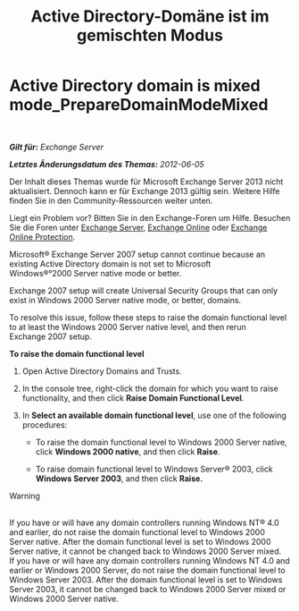 ﻿---
title: 'Active Directory-Domäne ist im gemischten Modus'
TOCTitle: Active Directory domain is mixed mode_PrepareDomainModeMixed
ms:assetid: 97c9f480-7a2b-482e-8f51-f7b965fe1556
ms:mtpsurl: https://technet.microsoft.com/de-de/library/ms.exch.setupreadiness.preparedomainmodemixed(v=EXCHG.150)
ms:contentKeyID: 50476278
ms.date: 04/24/2018
mtps_version: v=EXCHG.150
ms.translationtype: HT
---

# Active Directory domain is mixed mode\_PrepareDomainModeMixed

 

_**Gilt für:** Exchange Server_

_**Letztes Änderungsdatum des Themas:** 2012-06-05_

Der Inhalt dieses Themas wurde für Microsoft Exchange Server 2013 nicht aktualisiert. Dennoch kann er für Exchange 2013 gültig sein. Weitere Hilfe finden Sie in den Community-Ressourcen weiter unten.

Liegt ein Problem vor? Bitten Sie in den Exchange-Foren um Hilfe. Besuchen Sie die Foren unter [Exchange Server](https://go.microsoft.com/fwlink/p/?linkid=60612), [Exchange Online](https://go.microsoft.com/fwlink/p/?linkid=267542) oder [Exchange Online Protection](https://go.microsoft.com/fwlink/p/?linkid=285351).

Microsoft® Exchange Server 2007 setup cannot continue because an existing Active Directory domain is not set to Microsoft Windows®°2000 Server native mode or better.

Exchange 2007 setup will create Universal Security Groups that can only exist in Windows 2000 Server native mode, or better, domains.

To resolve this issue, follow these steps to raise the domain functional level to at least the Windows 2000 Server native level, and then rerun Exchange 2007 setup.

**To raise the domain functional level**

1.  Open Active Directory Domains and Trusts.

2.  In the console tree, right-click the domain for which you want to raise functionality, and then click **Raise Domain Functional Level**.

3.  In **Select an available domain functional level**, use one of the following procedures:
    
      - To raise the domain functional level to Windows 2000 Server native, click **Windows 2000 native**, and then click **Raise**.
    
      - To raise domain functional level to Windows Server® 2003, click **Windows Server 2003**, and then click **Raise.**


> [!WARNING]
> <BR>If you have or will have any domain controllers running Windows NT®&nbsp;4.0 and earlier, do not raise the domain functional level to Windows&nbsp;2000 Server native. After the domain functional level is set to Windows&nbsp;2000 Server native, it cannot be changed back to Windows&nbsp;2000 Server mixed.<BR>If you have or will have any domain controllers running Windows NT&nbsp;4.0 and earlier or Windows&nbsp;2000 Server, do not raise the domain functional level to Windows Server&nbsp;2003. After the domain functional level is set to Windows Server&nbsp;2003, it cannot be changed back to Windows&nbsp;2000 Server mixed or Windows&nbsp;2000 Server native.




